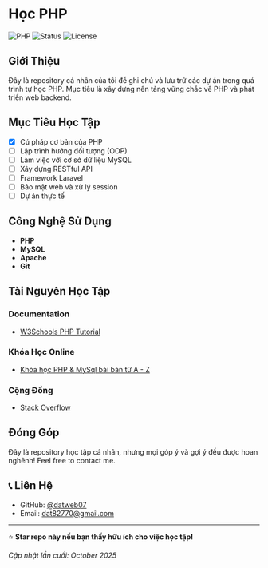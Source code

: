 # Học PHP

![PHP](https://img.shields.io/badge/PHP-777BB4?style=for-the-badge&logo=php&logoColor=white)
![Status](https://img.shields.io/badge/status-learning-yellow?style=for-the-badge)
![License](https://img.shields.io/badge/license-MIT-green?style=for-the-badge)

## Giới Thiệu

Đây là repository cá nhân của tôi để ghi chú và lưu trữ các dự án trong quá trình tự học PHP. Mục tiêu là xây dựng nền tảng vững chắc về PHP và phát triển web backend.

## Mục Tiêu Học Tập

- [x] Cú pháp cơ bản của PHP
- [ ] Lập trình hướng đối tượng (OOP)
- [ ] Làm việc với cơ sở dữ liệu MySQL
- [ ] Xây dựng RESTful API
- [ ] Framework Laravel
- [ ] Bảo mật web và xử lý session
- [ ] Dự án thực tế

## Công Nghệ Sử Dụng

- **PHP**
- **MySQL**
- **Apache**
- **Git** 

## Tài Nguyên Học Tập

### Documentation
- [W3Schools PHP Tutorial](https://www.w3schools.com/php/)

### Khóa Học Online
- [Khóa học PHP & MySql bài bản từ A - Z](https://www.youtube.com/watch?v=ibZvMqqDxDA&list=PL88QwC-jiH9ByYqO0mVStNEHB6QT24yx1)

### Cộng Đồng
- [Stack Overflow](https://stackoverflow.com/questions/tagged/php)

## Đóng Góp

Đây là repository học tập cá nhân, nhưng mọi góp ý và gợi ý đều được hoan nghênh! Feel free to contact me.

## 📞 Liên Hệ

- GitHub: [@datweb07](https://github.com/datweb07)
- Email: dat82770@gmail.com

---

⭐ **Star repo này nếu bạn thấy hữu ích cho việc học tập!**

*Cập nhật lần cuối: October 2025*
